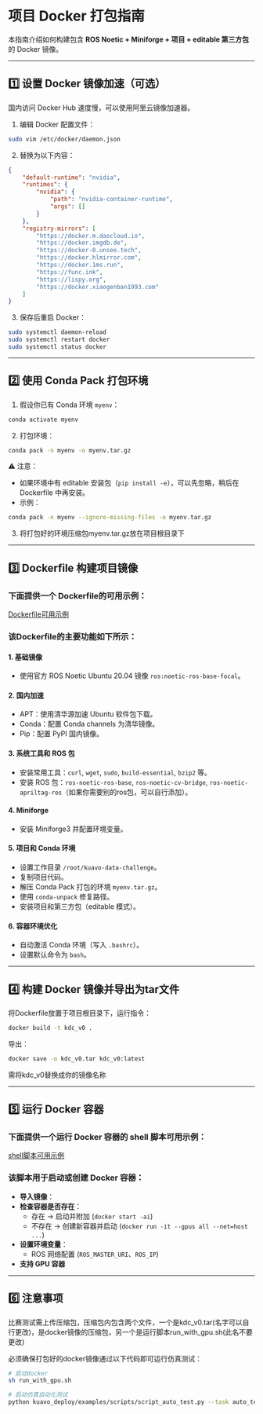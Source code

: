 # 项目 Docker 打包指南

本指南介绍如何构建包含 **ROS Noetic + Miniforge + 项目 + editable 第三方包** 的 Docker 镜像。

---

## 1️⃣ 设置 Docker 镜像加速（可选）

国内访问 Docker Hub 速度慢，可以使用阿里云镜像加速器。

1. 编辑 Docker 配置文件：

```bash
sudo vim /etc/docker/daemon.json
```

2. 替换为以下内容：

```json
{
    "default-runtime": "nvidia",
    "runtimes": {
        "nvidia": {
            "path": "nvidia-container-runtime",
            "args": []
        }
    },
    "registry-mirrors": [
        "https://docker.m.daocloud.io",
        "https://docker.imgdb.de",
        "https://docker-0.unsee.tech",
        "https://docker.hlmirror.com",
        "https://docker.1ms.run",
        "https://func.ink",
        "https://lispy.org",
        "https://docker.xiaogenban1993.com"
    ]
}
```

3. 保存后重启 Docker：

```bash
sudo systemctl daemon-reload
sudo systemctl restart docker
sudo systemctl status docker
```

---

## 2️⃣ 使用 Conda Pack 打包环境

1. 假设你已有 Conda 环境 `myenv`：

```bash
conda activate myenv
```

2. 打包环境：

```bash
conda pack -n myenv -o myenv.tar.gz
```

⚠️ 注意：
- 如果环境中有 editable 安装包（`pip install -e`），可以先忽略，稍后在 Dockerfile 中再安装。
- 示例：

```bash
conda pack -n myenv --ignore-missing-files -o myenv.tar.gz
```

3. 将打包好的环境压缩包myenv.tar.gz放在项目根目录下

---

## 3️⃣ Dockerfile 构建项目镜像

### 下面提供一个 **Dockerfile的可用示例**：

[Dockerfile可用示例](../Dockerfile)

### 该Dockerfile的主要功能如下所示：

#### 1. 基础镜像
- 使用官方 ROS Noetic Ubuntu 20.04 镜像 `ros:noetic-ros-base-focal`。

#### 2. 国内加速
- APT：使用清华源加速 Ubuntu 软件包下载。
- Conda：配置 Conda channels 为清华镜像。
- Pip：配置 PyPI 国内镜像。

#### 3. 系统工具和 ROS 包
- 安装常用工具：`curl`, `wget`, `sudo`, `build-essential`, `bzip2` 等。
- 安装 ROS 包：`ros-noetic-ros-base`, `ros-noetic-cv-bridge`, `ros-noetic-apriltag-ros`（如果你需要别的ros包，可以自行添加）。

#### 4. Miniforge
- 安装 Miniforge3 并配置环境变量。

#### 5. 项目和 Conda 环境
- 设置工作目录 `/root/kuavo-data-challenge`。
- 复制项目代码。
- 解压 Conda Pack 打包的环境 `myenv.tar.gz`。
- 使用 `conda-unpack` 修复路径。
- 安装项目和第三方包（editable 模式）。

#### 6. 容器环境优化
- 自动激活 Conda 环境（写入 `.bashrc`）。
- 设置默认命令为 `bash`。

---

## 4️⃣ 构建 Docker 镜像并导出为tar文件

将Dockerfile放置于项目根目录下，运行指令：
```bash
docker build -t kdc_v0 .
```

导出：
```bash
docker save -o kdc_v0.tar kdc_v0:latest
```

需将kdc_v0替换成你的镜像名称

---

## 5️⃣ 运行 Docker 容器

### 下面提供一个运行 Docker 容器的 **shell 脚本可用示例**：

[shell脚本可用示例](run_with_gpu.sh)

### 该脚本用于启动或创建 Docker 容器：

- **导入镜像**：
- **检查容器是否存在**：
  - 存在 → 启动并附加 (`docker start -ai`)
  - 不存在 → 创建新容器并启动 (`docker run -it --gpus all --net=host ...`)
- **设置环境变量**：
  - ROS 网络配置 (`ROS_MASTER_URI`、`ROS_IP`)
- **支持 GPU 容器**  

---

## 6️⃣ 注意事项

比赛测试需上传压缩包，压缩包内包含两个文件，一个是kdc_v0.tar(名字可以自行更改)，是docker镜像的压缩包，另一个是运行脚本run_with_gpu.sh(此名不要更改)

必须确保打包好的docker镜像通过以下代码即可运行仿真测试：

```bash
# 启动docker
sh run_with_gpu.sh

# 启动仿真自动化测试
python kuavo_deploy/examples/scripts/script_auto_test.py --task auto_test --config configs/deploy/kuavo_sim_env.yaml

```
